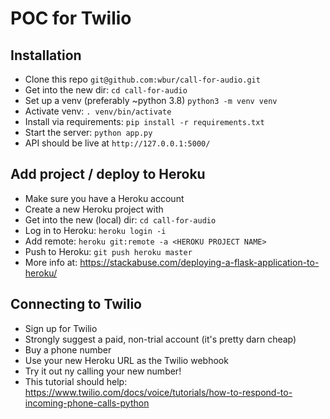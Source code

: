 # POC for Twilio

## Installation

- Clone this repo `git@github.com:wbur/call-for-audio.git`
- Get into the new dir: `cd call-for-audio`
- Set up a venv (preferably ~python 3.8) `python3 -m venv venv`
- Activate venv: `. venv/bin/activate`
- Install via requirements: `pip install -r requirements.txt`
- Start the server: `python app.py`
- API should be live at `http://127.0.0.1:5000/`

## Add project / deploy to Heroku

- Make sure you have a Heroku account
- Create a new Heroku project with <HEROKU PROJECT NAME>
- Get into the new (local) dir: `cd call-for-audio`
- Log in to Heroku: `heroku login -i`
- Add remote: `heroku git:remote -a <HEROKU PROJECT NAME>`
- Push to Heroku: `git push heroku master`
- More info at: https://stackabuse.com/deploying-a-flask-application-to-heroku/

## Connecting to Twilio

- Sign up for Twilio
- Strongly suggest a paid, non-trial account (it's pretty darn cheap)
- Buy a phone number
- Use your new Heroku URL as the Twilio webhook
- Try it out ny calling your new number!
- This tutorial should help: https://www.twilio.com/docs/voice/tutorials/how-to-respond-to-incoming-phone-calls-python
